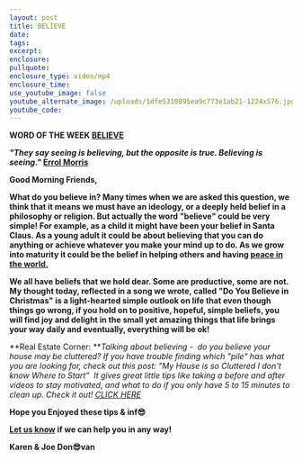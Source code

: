 ```yaml
---
layout: post
title: BELIEVE
date:
tags:
excerpt:
enclosure:
pullquote:
enclosure_type: video/mp4
enclosure_time:
use_youtube_image: false
youtube_alternate_image: /uploads/1dfe5310895ea9c773e1ab21-1224x576.jpg
youtube_code:
---
```

**WORD OF THE WEEK&nbsp;[BELIEVE](https://youtu.be/AZJtKOVbAXc)**

***"They say seeing is believing, but the opposite is true. Believing is seeing."&nbsp;*[Errol Morris](https://www.bing.com/search?q=errol+morris&amp;cvid=673b2997652940b2a15fdc4f9496d913&amp;aqs=edge..69i57.13638j0j1&amp;pglt=675&amp;FORM=ANNTA1&amp;PC=U531)**

**Good Morning Friends,**

**What do you believe in? Many times when we are asked this question, we think that it means we must have an ideology, or a deeply held belief in a philosophy or religion. But actually the word "believe" could be very simple\! For example, as a child it might have been your belief in Santa Claus. As a young adult it could be about believing that you can do anything or achieve whatever you make your mind up to do. As we grow into maturity it could be the belief in helping others and having&nbsp;[peace in the world.](https://www.definitions.net/definition/world+peace)**

**We all have beliefs that we hold dear. Some are productive, some are not. My thought today, reflected in a song we wrote, called "Do You Believe in Christmas" is a light-hearted simple outlook on life that even though things go wrong, if you hold on to positive, hopeful, simple beliefs, you will find joy and delight in the small yet amazing things that life brings your way daily and eventually, everything will be ok\!**

**Real Estate Corner:&nbsp;****Talking about believing -&nbsp; do you believe your house may be cluttered? If you have trouble finding which "pile" has what you are looking for, check out this post:&nbsp;*"My House is so Cluttered I don't know Where to Start" &nbsp;*It gives great little tips like taking a before and after videos to stay motivated, and what to do if you only have 5 to 15 minutes to clean up. Check it out\!&nbsp;[CLICK HERE](https://www.simplelivingmommy.com/house-is-cluttered-dont-know-where-to-start/)**

**Hope you Enjoyed these tips & inf😎**

**[Let us know](https://longislandrealestatevideoblog.com/contact)&nbsp;if we can help you in any way\!&nbsp;**

**Karen & Joe Don😎van&nbsp;**&nbsp;